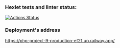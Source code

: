 ### Hexlet tests and linter status:
[![Actions Status](https://github.com/max9680/php-project-9/workflows/hexlet-check/badge.svg)](https://github.com/max9680/php-project-9/actions)

### Deployment's address
https://php-project-9-production-ef21.up.railway.app/